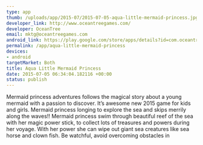 ```yaml
--- 
type: app
thumb: /uploads/app/2015-07/2015-07-05-aqua-little-mermaid-princess.jpg
developer_link: http://www.oceantreegames.com/
developer: OceanTree
email: mktg@oceantreegames.com
android_link: https://play.google.com/store/apps/details?id=com.oceantree.mermaidprincessreborn
permalink: /app/aqua-little-mermaid-princess
devices: 
- android
targetMarket: Both
title: Aqua Little Mermaid Princess
date: 2015-07-05 06:34:04.182116 +00:00
status: publish
---
```


Mermaid princess adventures follows the magical story about a young mermaid with a passion to discover. It’s awesome new 2015 game for kids and girls. Mermaid princess longing to explore the sea and skips merrily along the waves!!
Mermaid princess swim through beautiful reef of the sea with her magic power stick, to collect lots of treasures and powers during her voyage. With her power she can wipe out giant sea creatures like sea horse and clown fish. Be watchful, avoid overcoming obstacles in 
